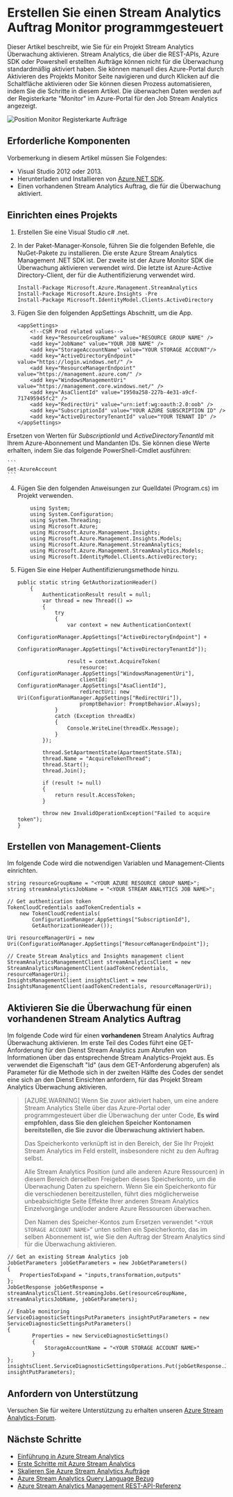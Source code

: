<properties
    pageTitle="Überwachen programmgesteuert Aufträge auf Stream Analytics | Microsoft Azure"
    description="Informationen Sie zum programmgesteuert über REST-APIs, Azure SDK oder Powershell erstellten Stream Analytics-Aufträge zu überwachen."
    keywords=".NET Monitor, Position Monitor, Überwachung app"
    services="stream-analytics"
    documentationCenter=""
    authors="jeffstokes72"
    manager="jhubbard"
    editor="cgronlun"/>

<tags
    ms.service="stream-analytics"
    ms.devlang="na"
    ms.topic="article"
    ms.tgt_pltfrm="na"
    ms.workload="data-services"
    ms.date="09/26/2016"
    ms.author="jeffstok"/>


# <a name="programmatically-create-a-stream-analytics-job-monitor"></a>Erstellen Sie einen Stream Analytics Auftrag Monitor programmgesteuert
 Dieser Artikel beschreibt, wie Sie für ein Projekt Stream Analytics Überwachung aktivieren. Stream Analytics, die über die REST-APIs, Azure SDK oder Powershell erstellten Aufträge können nicht für die Überwachung standardmäßig aktiviert haben.  Sie können manuell dies Azure-Portal durch Aktivieren des Projekts Monitor Seite navigieren und durch Klicken auf die Schaltfläche aktivieren oder Sie können diesen Prozess automatisieren, indem Sie die Schritte in diesem Artikel. Die überwachen Daten werden auf der Registerkarte "Monitor" im Azure-Portal für den Job Stream Analytics angezeigt.

![Position Monitor Registerkarte Aufträge](./media/stream-analytics-monitor-jobs/stream-analytics-monitor-jobs-tab.png)

## <a name="prerequisites"></a>Erforderliche Komponenten
Vorbemerkung in diesem Artikel müssen Sie Folgendes:

- Visual Studio 2012 oder 2013.
- Herunterladen und Installieren von [Azure.NET SDK](https://azure.microsoft.com/downloads/).
- Einen vorhandenen Stream Analytics Auftrag, die für die Überwachung aktiviert.

## <a name="setup-a-project"></a>Einrichten eines Projekts

1.  Erstellen Sie eine Visual Studio c# .net.
2.  In der Paket-Manager-Konsole, führen Sie die folgenden Befehle, die NuGet-Pakete zu installieren. Die erste Azure Stream Analytics Management .NET SDK ist. Der zweite ist der Azure Monitor SDK die Überwachung aktivieren verwendet wird. Die letzte ist Azure-Active Directory-Client, der für die Authentifizierung verwendet wird.

    ```
    Install-Package Microsoft.Azure.Management.StreamAnalytics
    Install-Package Microsoft.Azure.Insights -Pre
    Install-Package Microsoft.IdentityModel.Clients.ActiveDirectory
    ```

3.  Fügen Sie den folgenden AppSettings Abschnitt, um die App.

    ```
    <appSettings>
        <!--CSM Prod related values-->
        <add key="ResourceGroupName" value="RESOURCE GROUP NAME" />
        <add key="JobName" value="YOUR JOB NAME" />
        <add key="StorageAccountName" value="YOUR STORAGE ACCOUNT"/>
        <add key="ActiveDirectoryEndpoint" value="https://login.windows.net/" />
        <add key="ResourceManagerEndpoint" value="https://management.azure.com/" />
        <add key="WindowsManagementUri" value="https://management.core.windows.net/" />
        <add key="AsaClientId" value="1950a258-227b-4e31-a9cf-717495945fc2" />
        <add key="RedirectUri" value="urn:ietf:wg:oauth:2.0:oob" />
        <add key="SubscriptionId" value="YOUR AZURE SUBSCRIPTION ID" />
        <add key="ActiveDirectoryTenantId" value="YOUR TENANT ID" />
    </appSettings>
    ```
Ersetzen von Werten für *SubscriptionId* und *ActiveDirectoryTenantId* mit Ihrem Azure-Abonnement und Mandanten IDs. Sie können diese Werte erhalten, indem Sie das folgende PowerShell-Cmdlet ausführen:

    ```
    Get-AzureAccount
    ```
4.  Fügen Sie den folgenden Anweisungen zur Quelldatei (Program.cs) im Projekt verwenden.

    ```
        using System;
        using System.Configuration;
        using System.Threading;
        using Microsoft.Azure;
        using Microsoft.Azure.Management.Insights;
        using Microsoft.Azure.Management.Insights.Models;
        using Microsoft.Azure.Management.StreamAnalytics;
        using Microsoft.Azure.Management.StreamAnalytics.Models;
        using Microsoft.IdentityModel.Clients.ActiveDirectory;
    ```
5.  Fügen Sie eine Helper Authentifizierungsmethode hinzu.

        public static string GetAuthorizationHeader()
            {
                AuthenticationResult result = null;
                var thread = new Thread(() =>
                {
                    try
                    {
                        var context = new AuthenticationContext(
                            ConfigurationManager.AppSettings["ActiveDirectoryEndpoint"] +
                            ConfigurationManager.AppSettings["ActiveDirectoryTenantId"]);

                        result = context.AcquireToken(
                            resource: ConfigurationManager.AppSettings["WindowsManagementUri"],
                            clientId: ConfigurationManager.AppSettings["AsaClientId"],
                            redirectUri: new Uri(ConfigurationManager.AppSettings["RedirectUri"]),
                            promptBehavior: PromptBehavior.Always);
                    }
                    catch (Exception threadEx)
                    {
                        Console.WriteLine(threadEx.Message);
                    }
                });

                thread.SetApartmentState(ApartmentState.STA);
                thread.Name = "AcquireTokenThread";
                thread.Start();
                thread.Join();

                if (result != null)
                {
                    return result.AccessToken;
                }

                throw new InvalidOperationException("Failed to acquire token");
        }

## <a name="create-management-clients"></a>Erstellen von Management-Clients
Im folgende Code wird die notwendigen Variablen und Management-Clients einrichten.

    string resourceGroupName = "<YOUR AZURE RESOURCE GROUP NAME>";
    string streamAnalyticsJobName = "<YOUR STREAM ANALYTICS JOB NAME>";

    // Get authentication token
    TokenCloudCredentials aadTokenCredentials =
        new TokenCloudCredentials(
            ConfigurationManager.AppSettings["SubscriptionId"],
            GetAuthorizationHeader());

    Uri resourceManagerUri = new
    Uri(ConfigurationManager.AppSettings["ResourceManagerEndpoint"]);

    // Create Stream Analytics and Insights management client
    StreamAnalyticsManagementClient streamAnalyticsClient = new
    StreamAnalyticsManagementClient(aadTokenCredentials, resourceManagerUri);
    InsightsManagementClient insightsClient = new
    InsightsManagementClient(aadTokenCredentials, resourceManagerUri);

## <a name="enable-monitoring-for-an-existing-stream-analytics-job"></a>Aktivieren Sie die Überwachung für einen vorhandenen Stream Analytics Auftrag

Im folgende Code wird für einen **vorhandenen** Stream Analytics Auftrag Überwachung aktivieren. Im erste Teil des Codes führt eine GET-Anforderung für den Dienst Stream Analytics zum Abrufen von Informationen über das entsprechende Stream Analytics-Projekt aus. Es verwendet die Eigenschaft "Id" (aus dem GET-Anforderung abgerufen) als Parameter für die Methode sich in der zweiten Hälfte des Codes der sendet eine sich an den Dienst Einsichten anfordern, für das Projekt Stream Analytics Überwachung aktivieren.

> [AZURE.WARNING]
> Wenn Sie zuvor aktiviert haben, um eine andere Stream Analytics Stelle über das Azure-Portal oder programmgesteuert über die Überwachung der unter Code, **Es wird empfohlen, dass Sie den gleichen Speicher Kontonamen bereitstellen, die Sie zuvor die Überwachung aktiviert haben.**
>
> Das Speicherkonto verknüpft ist in den Bereich, der Sie Ihr Projekt Stream Analytics im Feld erstellt, insbesondere nicht zu den Auftrag selbst.
>
> Alle Stream Analytics Position (und alle anderen Azure Ressourcen) in diesem Bereich derselben Freigeben dieses Speicherkonto, um die Überwachung Daten zu speichern. Wenn Sie ein Speicherkonto für die verschiedenen bereitzustellen, führt dies möglicherweise unbeabsichtigte Seite Effekte Ihrer anderen Stream Analytics Einzelvorgänge und/oder andere Azure Ressourcen überwachen.
>
> Den Namen des Speicher-Kontos zum Ersetzen verwendet ```“<YOUR STORAGE ACCOUNT NAME>”``` unten sollten ein Speicherkonto, das im selben Abonnement ist, wie Sie den Auftrag der Stream Analytics sind für die Überwachung aktivieren.

    // Get an existing Stream Analytics job
    JobGetParameters jobGetParameters = new JobGetParameters()
    {
        PropertiesToExpand = "inputs,transformation,outputs"
    };
    JobGetResponse jobGetResponse = streamAnalyticsClient.StreamingJobs.Get(resourceGroupName, streamAnalyticsJobName, jobGetParameters);

    // Enable monitoring
    ServiceDiagnosticSettingsPutParameters insightPutParameters = new ServiceDiagnosticSettingsPutParameters()
    {
            Properties = new ServiceDiagnosticSettings()
            {
                StorageAccountName = "<YOUR STORAGE ACCOUNT NAME>"
            }
    };
    insightsClient.ServiceDiagnosticSettingsOperations.Put(jobGetResponse.Job.Id, insightPutParameters);



## <a name="get-support"></a>Anfordern von Unterstützung
Versuchen Sie für weitere Unterstützung zu erhalten unseren [Azure Stream Analytics-Forum](https://social.msdn.microsoft.com/Forums/en-US/home?forum=AzureStreamAnalytics).


## <a name="next-steps"></a>Nächste Schritte

- [Einführung in Azure Stream Analytics](stream-analytics-introduction.md)
- [Erste Schritte mit Azure Stream Analytics](stream-analytics-get-started.md)
- [Skalieren Sie Azure Stream Analytics Aufträge](stream-analytics-scale-jobs.md)
- [Azure Stream Analytics Query Language Bezug](https://msdn.microsoft.com/library/azure/dn834998.aspx)
- [Azure Stream Analytics Management REST-API-Referenz](https://msdn.microsoft.com/library/azure/dn835031.aspx)
